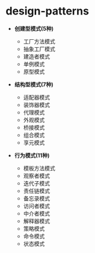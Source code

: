 # design-patterns


- **创建型模式(5种)**  
    - 工厂方法模式
    - 抽象工厂模式
    - 建造者模式
    - 单例模式
    - 原型模式

- **结构型模式(7种)**     
    - 适配器模式
    - 装饰器模式
    - 代理模式
    - 外观模式
    - 桥接模式
    - 组合模式
    - 享元模式

- **行为模式(11种)**  
    - 模板方法模式
    - 观察者模式
    - 迭代子模式
    - 责任链模式
    - 备忘录模式
    - 访问者模式
    - 中介者模式
    - 解释器模式
    - 策略模式
    - 命令模式
    - 状态模式
